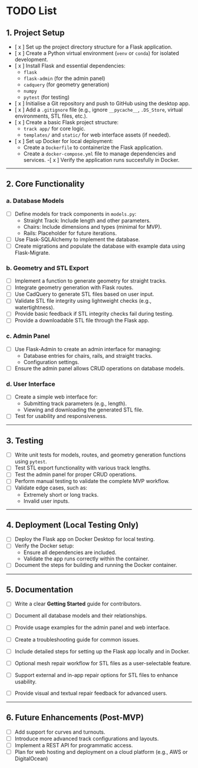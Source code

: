 # TODO List

## 1. Project Setup
- [ x ] Set up the project directory structure for a Flask application.
- [ x ] Create a Python virtual environment (`venv` or `conda`) for isolated development.
- [ x ] Install Flask and essential dependencies:
  - `flask`
  - `flask-admin` (for the admin panel)
  - `cadquery` (for geometry generation)
  - `numpy`
  - `pytest` (for testing)
- [ x ] Initialise a Git repository and push to GitHub using the desktop app.
- [ x ] Add a `.gitignore` file (e.g., ignore `__pycache__`, `.DS_Store`, virtual environments, STL files, etc.).
- [ x ] Create a basic Flask project structure:
  - `track app/` for core logic.
  - `templates/` and `static/` for web interface assets (if needed).
- [ x ] Set up Docker for local deployment:
  - Create a `Dockerfile` to containerize the Flask application.
  - Create a `docker-compose.yml` file to manage dependencies and services.
  -[ x ] Verify the application runs succesfully in Docker.
    
---

## 2. Core Functionality

### a. Database Models
- [ ] Define models for track components in `models.py`:
  - Straight Track: Include length and other parameters.
  - Chairs: Include dimensions and types (minimal for MVP).
  - Rails: Placeholder for future iterations.
- [ ] Use Flask-SQLAlchemy to implement the database.
- [ ] Create migrations and populate the database with example data using Flask-Migrate.

### b. Geometry and STL Export
- [ ] Implement a function to generate geometry for straight tracks.
- [ ] Integrate geometry generation with Flask routes.
- [ ] Use CadQuery to generate STL files based on user input.
- [ ] Validate STL file integrity using lightweight checks (e.g., watertightness).
- [ ] Provide basic feedback if STL integrity checks fail during testing.
- [ ] Provide a downloadable STL file through the Flask app.

### c. Admin Panel
- [ ] Use Flask-Admin to create an admin interface for managing:
  - Database entries for chairs, rails, and straight tracks.
  - Configuration settings.
- [ ] Ensure the admin panel allows CRUD operations on database models.

### d. User Interface
- [ ] Create a simple web interface for:
  - Submitting track parameters (e.g., length).
  - Viewing and downloading the generated STL file.
- [ ] Test for usability and responsiveness.

---

## 3. Testing
- [ ] Write unit tests for models, routes, and geometry generation functions using `pytest`.
- [ ] Test STL export functionality with various track lengths.
- [ ] Test the admin panel for proper CRUD operations.
- [ ] Perform manual testing to validate the complete MVP workflow.
- [ ] Validate edge cases, such as:
  - Extremely short or long tracks.
  - Invalid user inputs.

---

## 4. Deployment (Local Testing Only)
- [ ] Deploy the Flask app on Docker Desktop for local testing.
- [ ] Verify the Docker setup:
  - Ensure all dependencies are included.
  - Validate the app runs correctly within the container.
- [ ] Document the steps for building and running the Docker container.

---

## 5. Documentation
- [ ] Write a clear **Getting Started** guide for contributors.
- [ ] Document all database models and their relationships.
- [ ] Provide usage examples for the admin panel and web interface.
- [ ] Create a troubleshooting guide for common issues.
- [ ] Include detailed steps for setting up the Flask app locally and in Docker.

- [ ] Optional mesh repair workflow for STL files as a user-selectable feature.
- [ ] Support external and in-app repair options for STL files to enhance usability.
- [ ] Provide visual and textual repair feedback for advanced users.
---

## 6. Future Enhancements (Post-MVP)
- [ ] Add support for curves and turnouts.
- [ ] Introduce more advanced track configurations and layouts.
- [ ] Implement a REST API for programmatic access.
- [ ] Plan for web hosting and deployment on a cloud platform (e.g., AWS or DigitalOcean)
